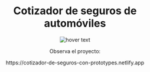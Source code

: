 <h1 align="center"> Cotizador de seguros de automóviles </h1>

<p align="center">
  <img src="https://lh3.googleusercontent.com/4K2wxnhwt6OsWZy4nwJ2PK9DAq-4V1NUSKNiKjHP7bI-VCZGht1v8A7L2sgKNXnegx5_6vseHJF5RSYb4R0ZZo9Qw428sHxLsmnAjYt83qqUbDpE9HwAqk8XqdSyXKWWJWMpzvJrJPs3NlJLSOTJJ19QZTUxgY_EX4po210D6RybJTMHG1ecI8rqlSUMVHkIUuxGRLrX3fPJHkohrGprejPzmEUE718PYFX8gpayy5IfpcjyszzoxID8DcqR-eDXrlWr9f-PkrCAGd3t-vzdzl6hNnhCr3-gGKANtD4tRA2dg4wh-RMUuiSo4N_g5Jx8BOH0bUan3F9ynshW-dAFMEbre-5MQv1Dz1cf8ZBjc_6VEodDOxxiALOO4pVHVLqFIK5HgbnEGSuj5Mg93FpLEHqfelYLvEUk-0Zyb5BH45YBqyks05IlbX9i8f2D9ZnwBUEQc0AUIiZcne50WuvoQzGPUw3E5mbsrBj8QmFmYRVmDOVkmuhkjJs2Dg_d2yz4SjEtRQwmroeG4tnSpDS_ud-p3e0ISB3bqq99eweizySyHi_8Slm5ss2E8YgeoLlZd6CPEpQ3KQ9DVesBcBsLTktbgHlw6fguDO_j93dgsRXo8bYgGNqd1pPhuBcBwKRKygigug9Jz8OcesOqe6RsEJHbzeWBUXcgWUq5aMBnPbj1Dytz4GcOis4EgZcovLeGR1Q7w0nXBjBQtbXuXcv2sdPD=w1306-h497-no?authuser=0" title="hover text">
</p>


<p align="center"> Observa el proyecto: </p>

<p align="center"> https://cotizador-de-seguros-con-prototypes.netlify.app </p>




